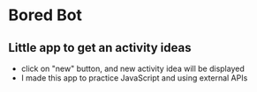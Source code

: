 # Bored Bot 
## Little app to get an activity ideas

- click on "new" button, and new activity idea will be displayed
- I made this app to practice JavaScript and using external APIs